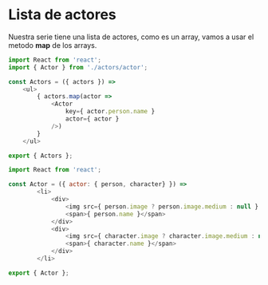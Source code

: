 # Lista de actores

Nuestra serie tiene una lista de actores, como es un array, vamos a usar el metodo **map** de los arrays.

```javascript
import React from 'react';
import { Actor } from './actors/actor';

const Actors = ({ actors }) =>
    <ul>
        { actors.map(actor => 
            <Actor 
                key={ actor.person.name } 
                actor={ actor } 
            />)
        }
    </ul>

export { Actors };
```

```javascript
import React from 'react';

const Actor = ({ actor: { person, character} }) => 
        <li>
            <div>
                <img src={ person.image ? person.image.medium : null } alt={ person.name } />
                <span>{ person.name }</span>
            </div>
            <div>
                <img src={ character.image ? character.image.medium : null } alt={ character.name } />
                <span>{ character.name }</span>
            </div>
        </li>

export { Actor };
```